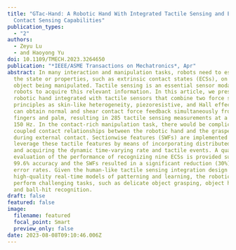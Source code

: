 ```yaml
---
title: "GTac-Hand: A Robotic Hand With Integrated Tactile Sensing and Extrinsic
  Contact Sensing Capabilities"
publication_types:
  - "2"
authors:
  - Zeyu Lu
  - and Haoyong Yu
doi: 10.1109/TMECH.2023.3264650
publication: "*IEEE/ASME Transactions on Mechatronics*, Apr"
abstract: In many interaction and manipulation tasks, robots need to estimate
  the state or properties, such as extrinsic contact states (ECSs), on the
  object being manipulated. Tactile sensing is an essential sensor modality for
  robots to acquire this relevant information. In this article, we present a
  robotic hand integrated with tactile sensors that combine two force sensing
  principles as skin-like heterogeneity, piezoresistive, and Hall effect, and
  can obtain normal and shear contact force feedback simultaneously from the
  fingers and palm, resulting in 285 tactile sensing measurements at a rate of
  150 Hz. In the contact-rich manipulation task, there would be complicatedly
  coupled contact relationships between the robotic hand and the grasped objects
  during external contact. Sectionwise features (SWFs) are implemented to
  leverage these tactile features by means of incorporating distributed forces,
  and acquiring the dynamic time-varying rate and tactile events. A quantitative
  evaluation of the performance of recognizing nine ECSs is provided such as
  99.6% accuracy and the SWFs resulted in a significant reduction (30%) in the
  error rates. Given the human-like tactile sensing integration design and
  high-quality real-time models of patterning and learning, the robotic hand can
  perform challenging tasks, such as delicate object grasping, object handovers,
  and ball-hit recognition.
draft: false
featured: false
image:
  filename: featured
  focal_point: Smart
  preview_only: false
date: 2023-08-08T09:10:46.006Z
---
```

